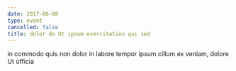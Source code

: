```yaml
---
date: 2017-06-08
type: event
cancelled: false
title: dolor do Ut ipsum exercitation qui sed
---
```

in commodo quis non dolor in labore tempor ipsum cillum ex veniam, dolore Ut officia